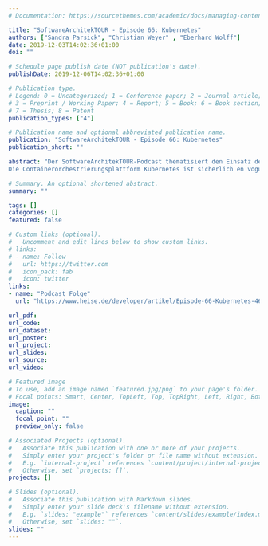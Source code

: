 ```yaml
---
# Documentation: https://sourcethemes.com/academic/docs/managing-content/

title: "SoftwareArchitekTOUR - Episode 66: Kubernetes"
authors: ["Sandra Parsick", "Christian Weyer" , "Eberhard Wolff"]
date: 2019-12-03T14:02:36+01:00
doi: ""

# Schedule page publish date (NOT publication's date).
publishDate: 2019-12-06T14:02:36+01:00

# Publication type.
# Legend: 0 = Uncategorized; 1 = Conference paper; 2 = Journal article;
# 3 = Preprint / Working Paper; 4 = Report; 5 = Book; 6 = Book section;
# 7 = Thesis; 8 = Patent
publication_types: ["4"]

# Publication name and optional abbreviated publication name.
publication: "SoftwareArchitekTOUR - Episode 66: Kubernetes"
publication_short: ""

abstract: "Der SoftwareArchitekTOUR-Podcast thematisiert den Einsatz der Containerorchestrierungsplattform Kubernetes, ihre Vorteile, aber auch damit verbundene Herausforderungen. \n
Die Containerorchestrierungsplattform Kubernetes ist sicherlich en vogue, und viele Unternehmen evaluieren ihren Einsatz. Die Podcaster Sandra Parsick, Christian Weyer und Eberhard Wolff diskutieren in dieser Episode die Historie der Containertechniken bis hin zu Kubernetes, deren Vorteile und welche Einsatzszenarien sich dafür anbieten. Es geht aber auch um Herausforderungen, die sich durch den Einsatz für Softwarearchitekten ergeben – gerade vor der dem Hintergrund einer nicht unerheblichen Komplexität, die mit Kubernetes einhergeht. Schließlich wir die Plattform von Alternativen oder sie ergänzenden Architekturkonzepten abgegrenzt."

# Summary. An optional shortened abstract.
summary: ""

tags: []
categories: []
featured: false

# Custom links (optional).
#   Uncomment and edit lines below to show custom links.
# links:
# - name: Follow
#   url: https://twitter.com
#   icon_pack: fab
#   icon: twitter
links:
- name: "Podcast Folge"
  url: "https://www.heise.de/developer/artikel/Episode-66-Kubernetes-4602464.html"

url_pdf:
url_code:
url_dataset:
url_poster:
url_project:
url_slides:
url_source:
url_video:

# Featured image
# To use, add an image named `featured.jpg/png` to your page's folder.
# Focal points: Smart, Center, TopLeft, Top, TopRight, Left, Right, BottomLeft, Bottom, BottomRight.
image:
  caption: ""
  focal_point: ""
  preview_only: false

# Associated Projects (optional).
#   Associate this publication with one or more of your projects.
#   Simply enter your project's folder or file name without extension.
#   E.g. `internal-project` references `content/project/internal-project/index.md`.
#   Otherwise, set `projects: []`.
projects: []

# Slides (optional).
#   Associate this publication with Markdown slides.
#   Simply enter your slide deck's filename without extension.
#   E.g. `slides: "example"` references `content/slides/example/index.md`.
#   Otherwise, set `slides: ""`.
slides: ""
---
```


